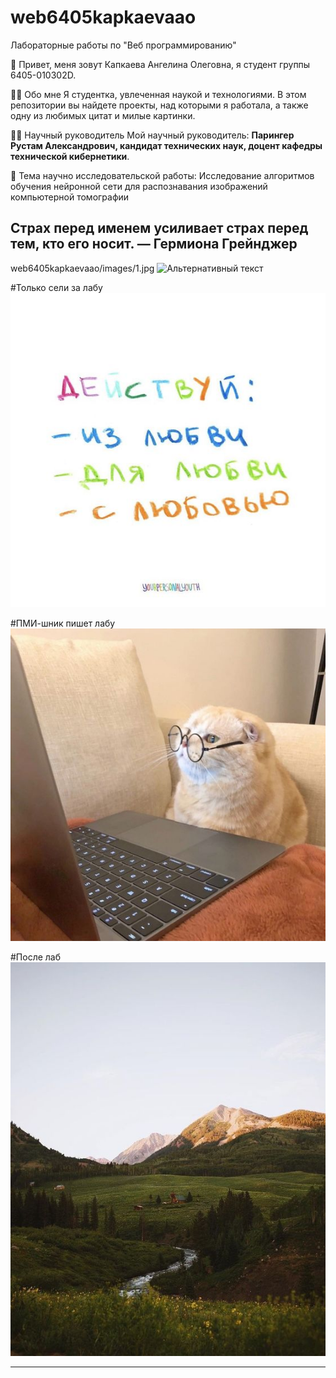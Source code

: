 # web6405kapkaevaao
Лабораторные работы по "Веб программированию"

💫 Привет, меня зовут Капкаева Ангелина Олеговна, я студент группы 6405-010302D.

👩‍💻 Обо мне
Я студентка, увлеченная наукой и технологиями. В этом репозитории вы найдете проекты, над которыми я работала, а также одну из любимых цитат и милые картинки.

👨‍🏫 Научный руководитель
Мой научный руководитель: **Парингер Рустам Александрович, кандидат
технических наук, доцент кафедры технической кибернетики**.

📖 Тема научно исследовательской работы: Исследование алгоритмов
обучения нейронной сети для распознавания изображений компьютерной
томографии

## Страх перед именем усиливает страх перед тем, кто его носит. — Гермиона Грейнджер

web6405kapkaevaao/images/1.jpg
<img src="https://github.com/akapkaeva21/web6405kapkaevaao/main/images/1.jpg" alt="Альтернативный текст" width="500"/>


#Только сели за лабу
![Мое изображение](images/1.jpg)

#ПМИ-шник пишет лабу
![Мое изображение](images/2.jpg)

#После лаб
![Мое изображение](images/3.jpg)

---
